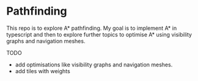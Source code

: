 ﻿# Pathfinding

This repo is to explore A* pathfinding. My goal is to implement A* in typescript and then to explore further topics to optimise A* using visibility graphs and navigation meshes.

TODO

- add optimisations like visibility graphs and navigation meshes.
- add tiles with weights
